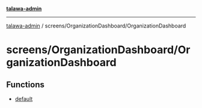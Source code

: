 [**talawa-admin**](../../../README.md)

***

[talawa-admin](../../../README.md) / screens/OrganizationDashboard/OrganizationDashboard

# screens/OrganizationDashboard/OrganizationDashboard

## Functions

- [default](functions/default.md)
